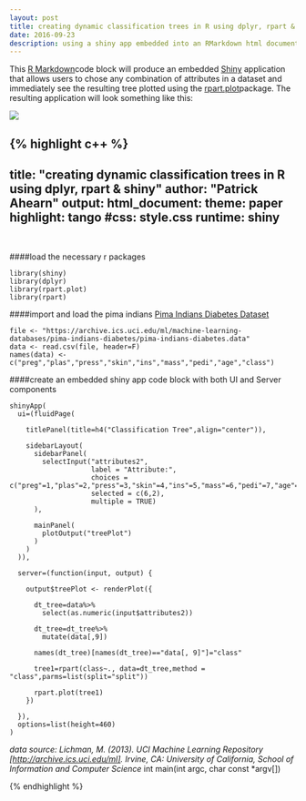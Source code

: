```yaml
---
layout: post
title: creating dynamic classification trees in R using dplyr, rpart & shiny
date: 2016-09-23
description: using a shiny app embedded into an RMarkdown html document that allows users to observe how a classification tree changes as the user selects / deselects different attributes
---
```

This <a href="http://rmarkdown.rstudio.com" target="_blank">R Markdown</a>code block will produce an embedded <a href="http://shiny.rstudio.com" target="_blank">Shiny</a> application that allows users to chose any combination of attributes in a dataset and immediately see the resulting tree plotted using the <a href="http://www.milbo.org/doc/prp.pdf" target="_blank">rpart.plot</a>package. The resulting application will look something like this:

<div class="img_row">
	<img class="col three" src="/img/dynam_tree.tiff">
</div>

{% highlight c++ %}
---
title: "creating dynamic classification trees in R using dplyr, rpart & shiny"
author: "Patrick Ahearn"
output:
  html_document:
    theme:  paper
    highlight:  tango
    #css:  style.css
runtime: shiny
---
<br>

####load the necessary r packages

```{r,echo=TRUE,message=FALSE}
library(shiny)
library(dplyr)
library(rpart.plot)
library(rpart)
```
####import and load the pima indians <a href="https://archive.ics.uci.edu/ml/datasets/Pima+Indians+Diabetes" target="_blank">Pima Indians Diabetes Dataset</a>
```{r}
file <- "https://archive.ics.uci.edu/ml/machine-learning-databases/pima-indians-diabetes/pima-indians-diabetes.data"
data <- read.csv(file, header=F)
names(data) <- c("preg","plas","press","skin","ins","mass","pedi","age","class")
```
####create an embedded shiny app code block with both UI and Server components
```{r}
shinyApp(
  ui=(fluidPage(

    titlePanel(title=h4("Classification Tree",align="center")),

    sidebarLayout(
      sidebarPanel(
        selectInput("attributes2",
                    label = "Attribute:",
                    choices = c("preg"=1,"plas"=2,"press"=3,"skin"=4,"ins"=5,"mass"=6,"pedi"=7,"age"=8),
                    selected = c(6,2),
                    multiple = TRUE)
      ),

      mainPanel(
        plotOutput("treePlot")
      )
    )
  )),

  server=(function(input, output) {

    output$treePlot <- renderPlot({

      dt_tree=data%>%
        select(as.numeric(input$attributes2))

      dt_tree=dt_tree%>%
        mutate(data[,9])

      names(dt_tree)[names(dt_tree)=="data[, 9]"]="class"

      tree1=rpart(class~., data=dt_tree,method = "class",parms=list(split="split"))

      rpart.plot(tree1)
    })

  }),
  options=list(height=460)
)
```

*data source: Lichman, M. (2013). UCI Machine Learning Repository [http://archive.ics.uci.edu/ml]. Irvine, CA: University of California, School of Information and Computer Science*
int main(int argc, char const *argv[])

{% endhighlight %}
